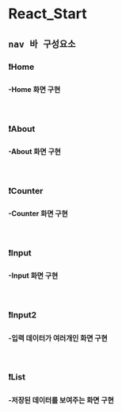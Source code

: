 # React_Start
## `nav 바 구성요소`
### ❗️Home
#### -Home 화면 구현
<br>

### ❗️About
#### -About 화면 구현
<br>


### ❗️Counter
#### -Counter 화면 구현
<br>


### ❗️Input
#### -Input 화면 구현
<br>


### ❗️Input2
#### -입력 데이터가 여러개인 화면 구현
<br>


### ❗️List
#### -저장된 데이터를 보여주는 화면 구현

